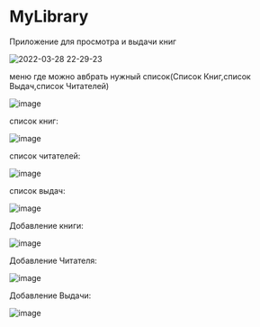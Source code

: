 # MyLibrary
Приложение для просмотра и выдачи книг

![2022-03-28 22-29-23](https://user-images.githubusercontent.com/80574891/160472793-f8c17509-455f-467a-9441-62e33970d8a7.gif)

меню где можно авбрать нужный список(Список Книг,список Выдач,список Читателей)

![image](https://user-images.githubusercontent.com/80574891/158700141-10001cd6-823b-4a1d-ba09-bd536e3f439b.png)

список книг:

![image](https://user-images.githubusercontent.com/80574891/158700177-cebb5f92-beff-44b0-ad60-a68f3a2dd4b3.png)

список читателей:

![image](https://user-images.githubusercontent.com/80574891/158700225-e90f49b3-829d-4dbe-93ba-aa1f642c8b13.png)

список выдач:

![image](https://user-images.githubusercontent.com/80574891/158700270-e7fe0cbe-5956-4d03-82da-183144c9681a.png)

Добавление книги:

![image](https://user-images.githubusercontent.com/80574891/158700365-203d0743-3cd5-4cca-953c-bf43d819ff65.png)

Добавление Читателя:

![image](https://user-images.githubusercontent.com/80574891/158700511-afa063b0-75b4-4e02-87f7-3f18c199120f.png)

Добавление Выдачи:

![image](https://user-images.githubusercontent.com/80574891/158700585-ec907fa7-dde8-4a59-af2a-9237f6cb20b0.png)
